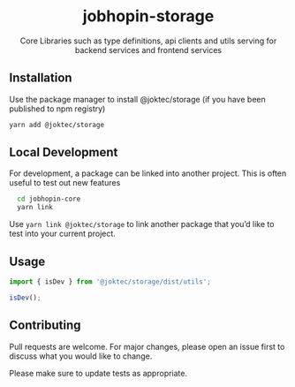 <div align="center">
  <h1>jobhopin-storage</h1>
  <p>Core Libraries such as type definitions, api clients and utils serving for backend services and frontend services</p>
  </div>
</div>

## Installation

Use the package manager to install @joktec/storage (if you have been published to npm registry)

```bash
yarn add @joktec/storage
```

## Local Development
For development, a package can be linked into another project. This is often useful to test out new features

```bash
  cd jobhopin-core
  yarn link
```

Use `yarn link @joktec/storage` to link another package that you’d like to test into your current project.

## Usage

```javascript
import { isDev } from '@joktec/storage/dist/utils';

isDev();
```

## Contributing

Pull requests are welcome. For major changes, please open an issue first to discuss what you would like to change.

Please make sure to update tests as appropriate.
